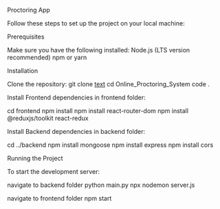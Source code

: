 Proctoring App

Follow these steps to set up the project on your local machine:

Prerequisites

Make sure you have the following installed:
Node.js (LTS version recommended)
npm or yarn

Installation

Clone the repository:
git clone [text](https://github.com/pruthvikp/Online_Proctoring_System.git)
cd Online_Proctoring_System
code .

Install Frontend dependencies in frontend folder:

cd frontend
npm install
npm install react-router-dom
npm install @reduxjs/toolkit react-redux

Install Backend dependencies in backend folder:

cd ../backend
npm install mongoose
npm install express
npm install cors

Running the Project

To start the development server:

navigate to backend folder
python main.py
npx nodemon server.js

navigate to frontend folder
npm start